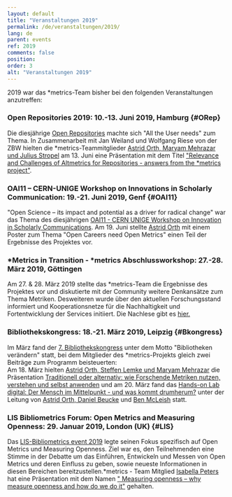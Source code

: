 ```yaml
---
layout: default
title: "Veranstaltungen 2019"
permalink: /de/veranstaltungen/2019/
lang: de
parent: events
ref: 2019
comments: false
position:
order: 3
alt: "Veranstaltungen 2019"
---
```

<!-- Start editing content here-->

2019 war das \*metrics-Team bisher bei den folgenden Veranstaltungen anzutreffen:

###   Open Repositories 2019: 10.-13. Juni 2019, Hamburg {#ORep}  
  
Die diesjährige [Open Repositories](https://or2019.blogs.uni-hamburg.de/) machte sich "All the User needs" zum Thema. 
In Zusammenarbeit mit Jan Weiland und Wolfgang Riese von der ZBW hielten die \*metrics-Teammitglieder [Astrid Orth, Maryam Mehrazar und Julius Stropel](https://metrics-project.net/de/uber_uns/team/) am 13. Juni eine Präsentation mit dem Titel ["Relevance and Challenges of Altmetrics for Repositories - answers from the \*metrics project"](https://www.conftool.net/or2019/index.php?page=browseSessions&form_room=1).

###   OAI11 – CERN-UNIGE Workshop on Innovations in Scholarly Communication: 19.-21. Juni 2019, Genf {#OAI11}

"Open Science – its impact and potential as a driver for radical change" war das Thema des diesjährigen [OAI11 - CERN UNIGE Workshop on Innovation in Scholarly Communications](https://indico.cern.ch/event/786048/). Am 19. Juni stellte [Astrid Orth](https://metrics-project.net/de/uber_uns/team/) mit einem Poster zum Thema "Open Careers need Open Metrics" einen Teil der Ergebnisse des Projektes vor.  

### \*Metrics in Transition - \*metrics Abschlussworkshop: 27.-28. März 2019, Göttingen   
Am 27. & 28. März 2019 stellte das \*metrics-Team die Ergebnisse des Projektes vor und diskutierte mit der Community weitere Denkansätze zum Thema Metriken. Desweiteren wurde über den aktuellen Forschungsstand informiert und Kooperationsnetze für die Nachhaltigkeit und Fortentwicklung der Services initiiert. Die Nachlese gibt es [hier.](https://metrics-project.net/de/meldungen/2019-04-17-review-metrics-in-transition-workshop)
  
### Bibliothekskongress: 18.-21. März 2019, Leipzig {#Bkongress}  
Im März fand der [7. Bibliothekskongress](https://www.bid-kongress-leipzig.de/index.php?id=1) unter dem Motto "Bibliotheken verändern" statt, bei dem Mitglieder des \*metrics-Projekts gleich zwei Beiträge zum Programm beisteuerten:  
Am 18. März hielten [Astrid Orth, Steffen Lemke und Maryam Mehrazar](https://metrics-project.net/de/uber_uns/team/) die Präsentation [Traditionell oder alternativ: wie Forschende Metriken nutzen, verstehen und selbst anwenden](http://www.professionalabstracts.com/bid2019/iplanner/#/presentation/96) und am 20. März fand das [Hands-on Lab digital: Der Mensch im Mittelpunkt - und was kommt drumherum?](http://www.professionalabstracts.com/bid2019/iplanner/#/session/120) unter der Leitung von [Astrid Orth, Daniel Beucke](https://metrics-project.net/de/uber_uns/team/) und [Ben McLeish](https://www.altmetric.com/about-us/people/ben-mcleish/) statt. 
  
### LIS Bibliometrics Forum: Open Metrics and Measuring Openness: 29. Januar 2019, London (UK) {#LIS} 
Das [LIS-Bibliometrics event 2019](https://www.eventbrite.co.uk/e/lis-bibliometrics-forum-open-metrics-and-measuring-openness-registration-52053342950) legte seinen Fokus spezifisch auf Open Metrics und Measuring Openness. Ziel war es, den Teilnehmenden eine Stimme in der Debatte um das Einführen, Entwickeln und 
Messen von Open Metrics und deren Einfluss zu geben, sowie neueste Informationen in diesen Bereichen 
bereitzustellen.\*metrics - Team Mitglied [Isabella Peters](https://metrics-project.net/de/uber_uns/team/) hat eine 
Präsentation mit dem Namen [" Measuring openness – why measure openness and how do we do it"](https://zenodo.org/record/2552145#.XGLxplxKjct) gehalten.  
  
